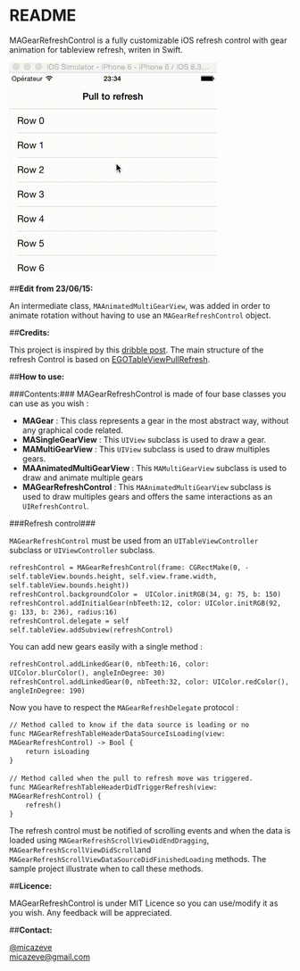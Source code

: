 # README
MAGearRefreshControl is a fully customizable iOS refresh control with gear animation for tableview refresh, writen in Swift.

![MAGearRefreshControl](Screenshots/Anim.gif "MAGearRefreshControl")


##**Edit from 23/06/15:**

An intermediate class, `MAAnimatedMultiGearView`, was added in order to animate rotation without having to use an
`MAGearRefreshControl` object.

##**Credits:**

This project is inspired by this [dribble post](https://dribbble.com/shots/1974767-gear-powered-pull-to-refresh-animation).
The main structure of the refresh Control is based on [EGOTableViewPullRefresh](https://github.com/enormego/EGOTableViewPullRefresh).

##**How to use:**

###Contents:###
MAGearRefreshControl is made of four base classes you can use as you wish :

* **MAGear** :  This class represents a gear in the most abstract way, without any graphical code related.
* **MASingleGearView** : This `UIView` subclass is used to draw a gear.
* **MAMultiGearView** : This `UIView` subclass is used to draw multiples gears.
* **MAAnimatedMultiGearView** :  This `MAMultiGearView` subclass is used to draw and animate multiple gears
* **MAGearRefreshControl** : This `MAAnimatedMultiGearView` subclass is used to draw multiples gears and offers the same interactions as an `UIRefreshControl`.

###Refresh control###

`MAGearRefreshControl` must be used from an `UITableViewController` subclass or `UIViewController` subclass.


    refreshControl = MAGearRefreshControl(frame: CGRectMake(0, -self.tableView.bounds.height, self.view.frame.width, self.tableView.bounds.height))
    refreshControl.backgroundColor =  UIColor.initRGB(34, g: 75, b: 150)
    refreshControl.addInitialGear(nbTeeth:12, color: UIColor.initRGB(92, g: 133, b: 236), radius:16)
    refreshControl.delegate = self
    self.tableView.addSubview(refreshControl)

You can add new gears easily with a single method :

    refreshControl.addLinkedGear(0, nbTeeth:16, color: UIColor.blurColor(), angleInDegree: 30)
    refreshControl.addLinkedGear(0, nbTeeth:32, color: UIColor.redColor(), angleInDegree: 190)


Now you have to respect the `MAGearRefreshDelegate` protocol :

    // Method called to know if the data source is loading or no
    func MAGearRefreshTableHeaderDataSourceIsLoading(view: MAGearRefreshControl) -> Bool {
        return isLoading
    }

    // Method called when the pull to refresh move was triggered.
    func MAGearRefreshTableHeaderDidTriggerRefresh(view: MAGearRefreshControl) {
        refresh()
    }

The refresh control must be notified of scrolling events and when the data is loaded using `MAGearRefreshScrollViewDidEndDragging`, `MAGearRefreshScrollViewDidScroll`and `MAGearRefreshScrollViewDataSourceDidFinishedLoading` methods. The sample project illustrate when to call these methods.



##**Licence:**

MAGearRefreshControl is under MIT Licence so you can use/modify it as you wish. Any feedback will be appreciated.


##**Contact:**

[@micazeve](https://twitter.com/micazeve)  
micazeve@gmail.com
